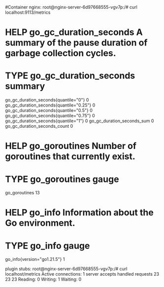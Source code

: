 #Container nginx:
root@nginx-server-6d97668555-vgv7p:/# curl localhost:9113/metrics
# HELP go_gc_duration_seconds A summary of the pause duration of garbage collection cycles.
# TYPE go_gc_duration_seconds summary
go_gc_duration_seconds{quantile="0"} 0
go_gc_duration_seconds{quantile="0.25"} 0
go_gc_duration_seconds{quantile="0.5"} 0
go_gc_duration_seconds{quantile="0.75"} 0
go_gc_duration_seconds{quantile="1"} 0
go_gc_duration_seconds_sum 0
go_gc_duration_seconds_count 0
# HELP go_goroutines Number of goroutines that currently exist.
# TYPE go_goroutines gauge
go_goroutines 13
# HELP go_info Information about the Go environment.
# TYPE go_info gauge
go_info{version="go1.21.5"} 1

plugin stubs:
root@nginx-server-6d97668555-vgv7p:/# curl localhost/metrics
Active connections: 1
server accepts handled requests
 23 23 23
Reading: 0 Writing: 1 Waiting: 0